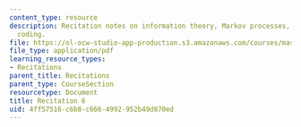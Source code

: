```yaml
---
content_type: resource
description: Recitation notes on information theory, Markov processes, and entropy
  coding.
file: https://ol-ocw-studio-app-production.s3.amazonaws.com/courses/mas-160-signals-systems-and-information-for-media-technology-fall-2007/4ff57516c6b8c6664992952b49d870ed_rec6.pdf
file_type: application/pdf
learning_resource_types:
- Recitations
parent_title: Recitations
parent_type: CourseSection
resourcetype: Document
title: Recitation 6
uid: 4ff57516-c6b8-c666-4992-952b49d870ed
---
```

